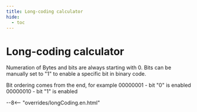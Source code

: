 ```yaml
---
title: Long-coding calculator
hide:
  - toc
---
```


# Long-coding calculator

Numeration of Bytes and bits are always starting with 0. Bits can be manually set to "1" to enable a specific bit in binary code.  

Bit ordering comes from the end, for example
00000001 - bit "0" is enabled
00000010 - bit "1" is enabled

--8<-- "overrides/longCoding.en.html"